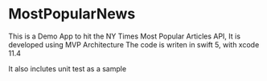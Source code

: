 # MostPopularNews

This is a Demo App to hit the NY Times Most Popular Articles API, It is developed using MVP Architecture The code is writen in swift 5, with xcode 11.4

It also inclutes unit test as a sample

